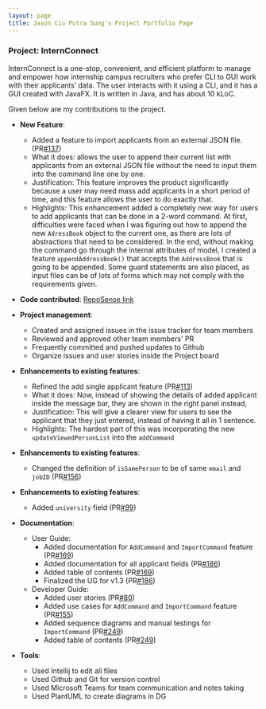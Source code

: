 ```yaml
---
layout: page
title: Jason Ciu Putra Sung's Project Portfolio Page
---
```


### Project: InternConnect

InternConnect is a one-stop, convenient, and efficient platform to manage and empower how internship campus recruiters
who prefer CLI to GUI work with their applicants’ data. The user interacts with it using a CLI, and it has a GUI
created with JavaFX. It is written in Java, and has about 10 kLoC.

Given below are my contributions to the project.

* **New Feature**: 
  * Added a feature to import applicants from an external JSON file. (PR[#137](https://github.com/AY2223S1-CS2103-F14-2/tp/pull/137))
  * What it does: allows the user to append their current list with applicants from an external JSON file without the
    need to input them into the command line one by one.
  * Justification: This feature improves the product significantly because a user may need mass add applicants in a 
    short period of time, and this feature allows the user to do exactly that.
  * Highlights: This enhancement added a completely new way for users to add applicants that can be done in a 2-word
    command. At first, difficulties were faced when I was figuring out how to append the new `AdressBook` object to the 
    current one, as there are lots of abstractions that need to be considered. In the end, without making the command go 
    through the internal attributes of model, I created a feature `appendAddressBook()` that accepts the `AddressBook` 
    that is going to be appended. Some guard statements are also placed, as input files can be of lots of forms which 
    may not comply with the requirements given.

* **Code contributed**: [RepoSense link](https://nus-cs2103-ay2223s1.github.io/tp-dashboard/?search=jasonCP14&breakdown=true)
* **Project management**:
  * Created and assigned issues in the issue tracker for team members
  * Reviewed and approved other team members' PR
  * Frequently committed and pushed updates to Github
  * Organize issues and user stories inside the Project board

* **Enhancements to existing features**: 
  * Refined the add single applicant feature (PR[#113](https://github.com/AY2223S1-CS2103-F14-2/tp/pull/113))
  * What it does: Now, instead of showing the details of added applicant inside the message bar, they are shown in the
    right panel instead,
  * Justification: This will give a clearer view for users to see the applicant that they just entered, instead of
    having it all in 1 sentence.
  * Highlights: The hardest part of this was incorporating the new `updateViewedPersonList` into the `addCommand`

* **Enhancements to existing features**:
  * Changed the definition of `isSamePerson` to be of same `email` and `jobID` (PR[#156](https://github.com/AY2223S1-CS2103-F14-2/tp/pull/156))

* **Enhancements to existing features**:
  * Added `university` field (PR[#99](https://github.com/AY2223S1-CS2103-F14-2/tp/pull/99))

* **Documentation**:
  * User Guide:
    * Added documentation for `AddCommand` and `ImportCommand` feature (PR[#169](https://github.com/AY2223S1-CS2103-F14-2/tp/pull/169))
    * Added documentation for all applicant fields (PR[#186](https://github.com/AY2223S1-CS2103-F14-2/tp/pull/186))
    * Added table of contents (PR[#169](https://github.com/AY2223S1-CS2103-F14-2/tp/pull/169))
    * Finalized the UG for v1.3 (PR[#186](https://github.com/AY2223S1-CS2103-F14-2/tp/pull/186))
  * Developer Guide:
    * Added user stories (PR[#80](https://github.com/AY2223S1-CS2103-F14-2/tp/pull/80))
    * Added use cases for `AddCommand` and `ImportCommand` feature (PR[#155](https://github.com/AY2223S1-CS2103-F14-2/tp/pull/155))
    * Added sequence diagrams and manual testings for `ImportCommand` (PR[#249](https://github.com/AY2223S1-CS2103-F14-2/tp/pull/249))
    * Added table of contents (PR[#249](https://github.com/AY2223S1-CS2103-F14-2/tp/pull/249))

* **Tools**:
  * Used Intellij to edit all files
  * Used Github and Git for version control
  * Used Microsoft Teams for team communication and notes taking
  * Used PlantUML to create diagrams in DG
